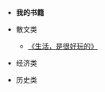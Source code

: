 <!-- docs/_sidebar.md -->
- **我的书籍**

- 散文类
  - [《生活，是很好玩的》](/reading/prose/life_is_pertty.md)
- 经济类
- 历史类